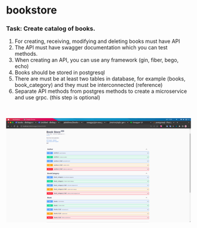 # bookstore
### Task: Create catalog of books.
1) For creating, receiving, modifying and deleting books must have API <br />
2) The API must have swagger documentation which you can test methods. <br />
3) When creating an API, you can use any framework (gin, fiber, bego, echo) <br
/>
4) Books should be stored in postgresql <br />
5) There are must be at least two tables in database, for example (books, book_category) and they must be interconnected (reference) <br />
6) Separate API methods from postgres methods to create a microservice and use grpc. (this step is optional)<br />
<br /><br />


![Demo picture](/demo.png?raw=true "Demo")